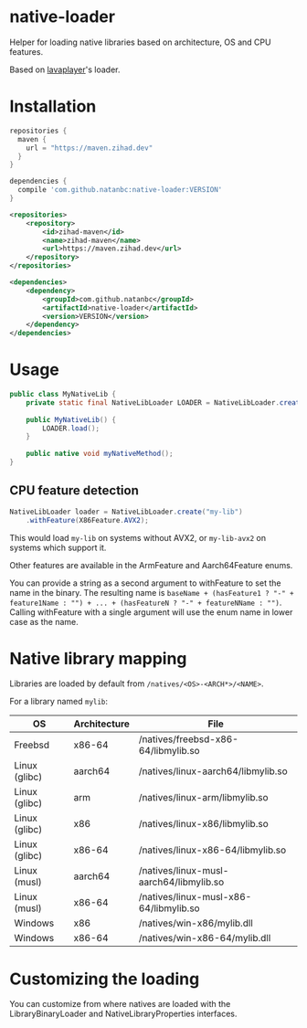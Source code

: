 # native-loader

Helper for loading native libraries based on architecture, OS and CPU features.

Based on [lavaplayer](https://github.com/sedmelluq/lavaplayer/tree/0eaaf7a7bf9fbb3da5787f0b49e844f0beceb70d/common/src/main/java/com/sedmelluq/lava/common/natives)'s
loader.

# Installation

```gradle
repositories {
  maven {
    url = "https://maven.zihad.dev"
  }
}

dependencies {
  compile 'com.github.natanbc:native-loader:VERSION'
}
```

```xml
<repositories>
    <repository>
        <id>zihad-maven</id>
        <name>zihad-maven</name>
        <url>https://maven.zihad.dev</url>
    </repository>
</repositories>

<dependencies>
    <dependency>
        <groupId>com.github.natanbc</groupId>
        <artifactId>native-loader</artifactId>
        <version>VERSION</version>
    </dependency>
</dependencies>
```

# Usage

```java
public class MyNativeLib {
    private static final NativeLibLoader LOADER = NativeLibLoader.create("my-lib");
    
    public MyNativeLib() {
        LOADER.load();
    }
    
    public native void myNativeMethod();
}
```

## CPU feature detection

```java
NativeLibLoader loader = NativeLibLoader.create("my-lib")
    .withFeature(X86Feature.AVX2);
```

This would load `my-lib` on systems without AVX2, or `my-lib-avx2` on systems which support it.

Other features are available in the ArmFeature and Aarch64Feature enums.

You can provide a string as a second argument to withFeature to set the name in the binary.
The resulting name is `baseName + (hasFeature1 ? "-" + feature1Name : "") + ... + (hasFeatureN ? "-" + featureNName : "")`.
Calling withFeature with a single argument will use the enum name in lower case as the name.

# Native library mapping

Libraries are loaded by default from `/natives/<OS>-<ARCH*>/<NAME>`.

For a library named `mylib`:

| OS             | Architecture | File                                    |
|----------------|--------------|-----------------------------------------|
| Freebsd        | x86-64       | /natives/freebsd-x86-64/libmylib.so     |
| Linux (glibc)  | aarch64      | /natives/linux-aarch64/libmylib.so      |
| Linux (glibc)  | arm          | /natives/linux-arm/libmylib.so          |
| Linux (glibc)  | x86          | /natives/linux-x86/libmylib.so          |
| Linux (glibc)  | x86-64       | /natives/linux-x86-64/libmylib.so       |
| Linux (musl)   | aarch64      | /natives/linux-musl-aarch64/libmylib.so |
| Linux (musl)   | x86-64       | /natives/linux-musl-x86-64/libmylib.so  |
| Windows        | x86          | /natives/win-x86/mylib.dll              |
| Windows        | x86-64       | /natives/win-x86-64/mylib.dll           |

# Customizing the loading

You can customize from where natives are loaded with the LibraryBinaryLoader and NativeLibraryProperties interfaces.
